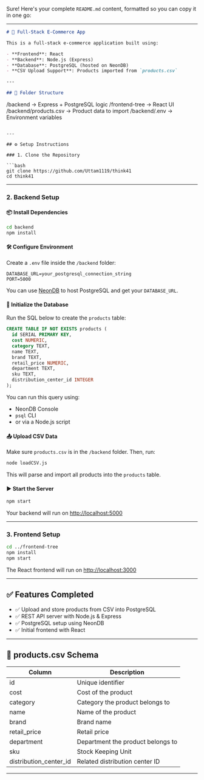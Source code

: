 Sure! Here's your complete `README.md` content, formatted so you can copy it in one go:

---

```markdown
# 🛒 Full-Stack E-Commerce App

This is a full-stack e-commerce application built using:

- **Frontend**: React
- **Backend**: Node.js (Express)
- **Database**: PostgreSQL (hosted on NeonDB)
- **CSV Upload Support**: Products imported from `products.csv`

---

## 📁 Folder Structure

```

/backend         → Express + PostgreSQL logic
/frontend-tree        → React UI
/backend/products.csv    → Product data to import
/backend/.env            → Environment variables

````

---

## ⚙️ Setup Instructions

### 1. Clone the Repository

```bash
git clone https://github.com/Uttam1119/think41
cd think41
````

---

### 2. Backend Setup

#### 📦 Install Dependencies

```bash
cd backend
npm install
```

#### 🛠️ Configure Environment

Create a `.env` file inside the `/backend` folder:

```env
DATABASE_URL=your_postgresql_connection_string
PORT=5000
```

You can use [NeonDB](https://neon.tech/) to host PostgreSQL and get your `DATABASE_URL`.

#### 🧬 Initialize the Database

Run the SQL below to create the `products` table:

```sql
CREATE TABLE IF NOT EXISTS products (
  id SERIAL PRIMARY KEY,
  cost NUMERIC,
  category TEXT,
  name TEXT,
  brand TEXT,
  retail_price NUMERIC,
  department TEXT,
  sku TEXT,
  distribution_center_id INTEGER
);
```

You can run this query using:

* NeonDB Console
* `psql` CLI
* or via a Node.js script

#### 📤 Upload CSV Data

Make sure `products.csv` is in the `/backend` folder. Then, run:

```bash
node loadCSV.js
```

This will parse and import all products into the `products` table.

#### ▶️ Start the Server

```bash
npm start
```

Your backend will run on [http://localhost:5000](http://localhost:5000)

---

### 3. Frontend Setup

```bash
cd ../frontend-tree
npm install
npm start
```

The React frontend will run on [http://localhost:3000](http://localhost:3000)

---

## ✅ Features Completed

* ✅ Upload and store products from CSV into PostgreSQL
* ✅ REST API server with Node.js & Express
* ✅ PostgreSQL setup using NeonDB
* ✅ Initial frontend with React

---

## 📄 products.csv Schema

| Column                   | Description                       |
| ------------------------ | --------------------------------- |
| id                       | Unique identifier                 |
| cost                     | Cost of the product               |
| category                 | Category the product belongs to   |
| name                     | Name of the product               |
| brand                    | Brand name                        |
| retail\_price            | Retail price                      |
| department               | Department the product belongs to |
| sku                      | Stock Keeping Unit                |
| distribution\_center\_id | Related distribution center ID    |

---
